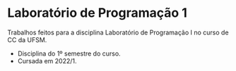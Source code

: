 # Laboratório de Programação 1

Trabalhos feitos para a disciplina Laboratório de Programação I no curso de CC da UFSM.

- Disciplina do 1º semestre do curso.
- Cursada em 2022/1.

